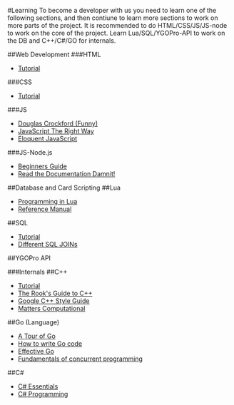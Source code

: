 #Learning
To become a developer with us you need to learn one of the following sections, and then contiune to learn more sections to work on more parts of the project. It is recommended to do HTML/CSS/JS/JS-node to work on the core of the project. Learn Lua/SQL/YGOPro-API to work on the DB and C++/C#/GO for internals.

##Web Development
###HTML
* [Tutorial](http://www.w3schools.com/html/html_intro.asp)

###CSS
* [Tutorial](http://www.w3schools.com/css/css_intro.asp)

###JS
* [Douglas Crockford (Funny)](http://www.jblotus.com/2013/01/05/my-programming-heroes-douglas-crockford/)
* [JavaScript The Right Way](http://jstherightway.org/)
* [Eloquent JavaScript](http://eloquentjavascript.net/)

###JS-Node.js
* [Beginners Guide](http://www.nodebeginner.org/)
* [Read the Documentation Damnit!](http://nodejs.org/api/)

##Database and Card Scripting
##Lua
* [Programming in Lua](http://www.lua.org/pil/contents.html)
* [Reference Manual](http://www.lua.org/manual/5.3/manual.html)

##SQL
* [Tutorial](http://www.w3schools.com/sql/sql_intro.asp)
* [Different SQL JOINs](http://stackoverflow.com/questions/38549/difference-between-inner-and-outer-joins)

##YGOPro API

###Internals
##C++
* [Tutorial](http://www.cplusplus.com/doc/tutorial/)
* [The Rook's Guide to C++](https://github.com/jeremyhansen/rooksguide-cplusplus/releases)
* [Google C++ Style Guide](http://google-styleguide.googlecode.com/svn/trunk/cppguide.html)
* [Matters Computational](http://www.jjj.de/fxt/#fxtbook)

##Go (Language)
* [A Tour of Go](http://tour.golang.org/)
* [How to write Go code](http://golang.org/doc/code.html)
* [Effective Go](http://golang.org/doc/effective_go.html)
* [Fundamentals of concurrent programming](http://www.nada.kth.se/~snilsson/concurrency/)

##C#
* [C# Essentials](http://www.techotopia.com/index.php/C_Sharp_Essentials)
* [C# Programming](http://en.wikibooks.org/wiki/C_Sharp_Programming)
